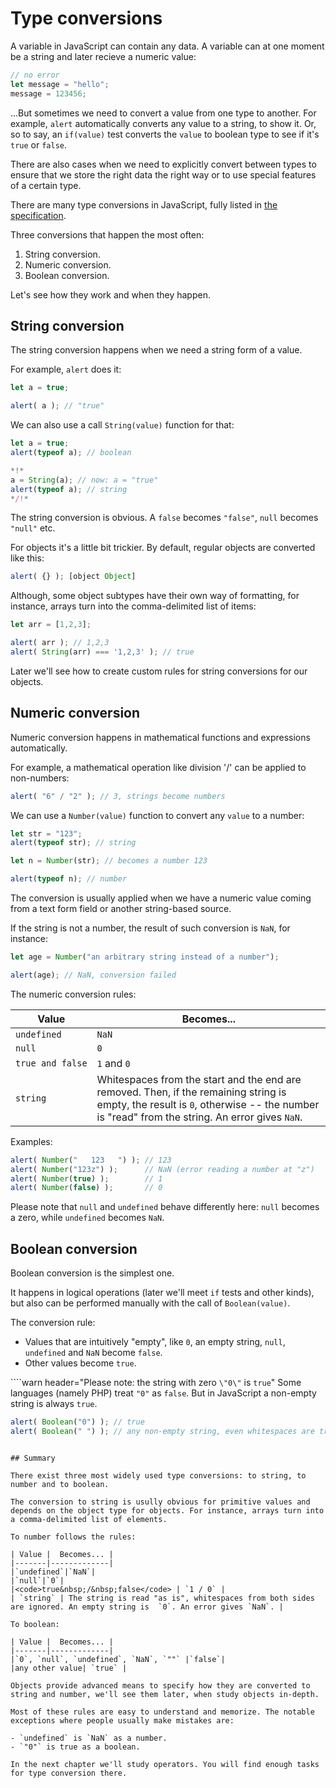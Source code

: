 # Type conversions

A variable in JavaScript can contain any data. A variable can at one moment be a string and later recieve a numeric value:

```js
// no error
let message = "hello";
message = 123456;
```

...But sometimes we need to convert a value from one type to another. For example, `alert` automatically converts any value to a string, to show it. Or, so to say, an `if(value)` test converts the `value` to  boolean type to see if it's `true` or `false`.

There are also cases when we need to explicitly convert between types to ensure that we store the right data the right way or to use special features of a certain type.

There are many type conversions in JavaScript, fully listed in [the specification](http://www.ecma-international.org/ecma-262/6.0/index.html#sec-type-conversion).

Three conversions that happen the most often:

1. String conversion.
2. Numeric conversion.
3. Boolean conversion.

Let's see how they work and when they happen.

## String conversion

The string conversion happens when we need a string form of a value.

For example, `alert` does it:

```js run
let a = true;

alert( a ); // "true"
```

We can also use a call `String(value)` function for that:

```js run
let a = true;
alert(typeof a); // boolean

*!*
a = String(a); // now: a = "true"
alert(typeof a); // string
*/!*
```

The string conversion is obvious. A `false` becomes `"false"`, `null` becomes `"null"` etc.

For objects it's a little bit trickier. By default, regular objects are converted like this:

```js run
alert( {} ); [object Object]
```

Although, some object subtypes have their own way of formatting, for instance, arrays turn into the comma-delimited list of items:

```js run
let arr = [1,2,3];

alert( arr ); // 1,2,3
alert( String(arr) === '1,2,3' ); // true
```

Later we'll see how to create custom rules for string conversions for our objects.

## Numeric conversion

Numeric conversion happens in mathematical functions and expressions automatically.

For example, a mathematical operation like division '/' can be applied to non-numbers:

```js run
alert( "6" / "2" ); // 3, strings become numbers
```

We can use a `Number(value)` function to convert any `value` to a number:

```js run
let str = "123";
alert(typeof str); // string

let n = Number(str); // becomes a number 123

alert(typeof n); // number 
```

The conversion is usually applied when we have a numeric value coming from a text form field or another string-based source.

If the string is not a number, the result of such conversion is `NaN`, for instance:

```js run
let age = Number("an arbitrary string instead of a number");

alert(age); // NaN, conversion failed
```

The numeric conversion rules:

| Value |  Becomes... |
|-------|-------------|
|`undefined`|`NaN`|
|`null`|`0`|
|<code>true&nbsp;and&nbsp;false</code> | `1` and `0` |
| `string` | Whitespaces from the start and the end are removed. Then, if the remaining string is empty, the result is `0`, otherwise -- the number is "read" from the string. An error gives `NaN`. |

Examples:

```js run
alert( Number("   123   ") ); // 123
alert( Number("123z") );      // NaN (error reading a number at "z")
alert( Number(true) );        // 1
alert( Number(false) );       // 0
```

Please note that `null` and `undefined` behave differently here: `null` becomes a zero, while `undefined` becomes `NaN`.

## Boolean conversion

Boolean conversion is the simplest one.

It happens in logical operations (later we'll meet `if` tests and other kinds), but also can be performed manually with the call of `Boolean(value)`.

The conversion rule:

- Values that are intuitively "empty", like `0`, an empty string, `null`, `undefined` and `NaN` become `false`. 
- Other values become `true`.

````warn header="Please note: the string with zero `\"0\"` is `true`"
Some languages (namely PHP) treat `"0"` as `false`. But in JavaScript a non-empty string is always `true`.

```js run
alert( Boolean("0") ); // true
alert( Boolean(" ") ); // any non-empty string, even whitespaces are true
```
````

## Summary

There exist three most widely used type conversions: to string, to number and to boolean.

The conversion to string is usully obvious for primitive values and depends on the object type for objects. For instance, arrays turn into a comma-delimited list of elements. 

To number follows the rules:

| Value |  Becomes... |
|-------|-------------|
|`undefined`|`NaN`|
|`null`|`0`|
|<code>true&nbsp;/&nbsp;false</code> | `1 / 0` |
| `string` | The string is read "as is", whitespaces from both sides are ignored. An empty string is  `0`. An error gives `NaN`. |

To boolean:

| Value |  Becomes... |
|-------|-------------|
|`0`, `null`, `undefined`, `NaN`, `""` |`false`|
|any other value| `true` |

Objects provide advanced means to specify how they are converted to string and number, we'll see them later, when study objects in-depth.

Most of these rules are easy to understand and memorize. The notable exceptions where people usually make mistakes are:

- `undefined` is `NaN` as a number.
- `"0"` is true as a boolean.

In the next chapter we'll study operators. You will find enough tasks for type conversion there.